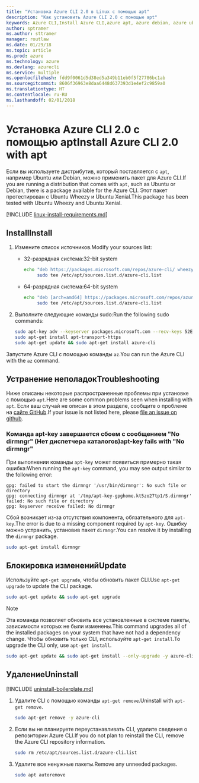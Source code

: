 ```yaml
---
title: "Установка Azure CLI 2.0 в Linux с помощью apt"
description: "Как установить Azure CLI 2.0 с помощью apt"
keywords: Azure CLI,Install Azure CLI,azure apt, azure debian, azure ubuntu
author: sptramer
ms.author: sttramer
manager: routlaw
ms.date: 01/29/18
ms.topic: article
ms.prod: azure
ms.technology: azure
ms.devlang: azurecli
ms.service: multiple
ms.openlocfilehash: fdd9f0061d5d38ed5a349b11eb0f5f27786bc1ab
ms.sourcegitcommit: 8606f36963e8daa6448d637393d1e4ef2c9859a0
ms.translationtype: HT
ms.contentlocale: ru-RU
ms.lasthandoff: 02/01/2018
---
```

# <a name="install-azure-cli-20-with-apt"></a><span data-ttu-id="18b6f-104">Установка Azure CLI 2.0 с помощью apt</span><span class="sxs-lookup"><span data-stu-id="18b6f-104">Install Azure CLI 2.0 with apt</span></span>

<span data-ttu-id="18b6f-105">Если вы используете дистрибутив, который поставляется с `apt`, например Ubuntu или Debian, можно применить пакет для Azure CLI.</span><span class="sxs-lookup"><span data-stu-id="18b6f-105">If you are running a distribution that comes with `apt`, such as Ubuntu or Debian, there is a package available for the Azure CLI.</span></span> <span data-ttu-id="18b6f-106">Этот пакет протестирован с Ubuntu Wheezy и Ubuntu Xenial.</span><span class="sxs-lookup"><span data-stu-id="18b6f-106">This package has been tested with Ubuntu Wheezy and Ubuntu Xenial.</span></span>

[!INCLUDE [linux-install-requirements.md](includes/linux-install-requirements.md)]

## <a name="install"></a><span data-ttu-id="18b6f-107">Install</span><span class="sxs-lookup"><span data-stu-id="18b6f-107">Install</span></span>

1. <span data-ttu-id="18b6f-108">Измените список источников.</span><span class="sxs-lookup"><span data-stu-id="18b6f-108">Modify your sources list:</span></span>

   - <span data-ttu-id="18b6f-109">32-разрядная система:</span><span class="sxs-lookup"><span data-stu-id="18b6f-109">32-bit system</span></span>

     ```bash
     echo "deb https://packages.microsoft.com/repos/azure-cli/ wheezy main" | \
          sudo tee /etc/apt/sources.list.d/azure-cli.list
     ```

   - <span data-ttu-id="18b6f-110">64-разрядная система:</span><span class="sxs-lookup"><span data-stu-id="18b6f-110">64-bit system</span></span>

     ```bash
     echo "deb [arch=amd64] https://packages.microsoft.com/repos/azure-cli/ wheezy main" | \
          sudo tee /etc/apt/sources.list.d/azure-cli.list
     ```

2. <span data-ttu-id="18b6f-111">Выполните следующие команды sudo:</span><span class="sxs-lookup"><span data-stu-id="18b6f-111">Run the following sudo commands:</span></span>

   ```bash
   sudo apt-key adv --keyserver packages.microsoft.com --recv-keys 52E16F86FEE04B979B07E28DB02C46DF417A0893
   sudo apt-get install apt-transport-https
   sudo apt-get update && sudo apt-get install azure-cli
   ```

<span data-ttu-id="18b6f-112">Запустите Azure CLI с помощью команды `az`.</span><span class="sxs-lookup"><span data-stu-id="18b6f-112">You can run the Azure CLI with the `az` command.</span></span>

## <a name="troubleshooting"></a><span data-ttu-id="18b6f-113">Устранение неполадок</span><span class="sxs-lookup"><span data-stu-id="18b6f-113">Troubleshooting</span></span>

<span data-ttu-id="18b6f-114">Ниже описаны некоторые распространенные проблемы при установке с помощью `apt`.</span><span class="sxs-lookup"><span data-stu-id="18b6f-114">Here are some common problems seen when installing with `apt`.</span></span> <span data-ttu-id="18b6f-115">Если ваш случай не описан в этом разделе, сообщите о проблеме на [сайте GitHub](https://github.com/Azure/azure-cli/issues).</span><span class="sxs-lookup"><span data-stu-id="18b6f-115">If your issue is not listed here, please [file an issue on github](https://github.com/Azure/azure-cli/issues).</span></span>

### <a name="apt-key-fails-with-no-dirmngr"></a><span data-ttu-id="18b6f-116">Команда apt-key завершается сбоем с сообщением "No dirmngr" (Нет диспетчера каталогов)</span><span class="sxs-lookup"><span data-stu-id="18b6f-116">apt-key fails with "No dirmngr"</span></span>

<span data-ttu-id="18b6f-117">При выполнении команды `apt-key` может появиться примерно такая ошибка:</span><span class="sxs-lookup"><span data-stu-id="18b6f-117">When running the `apt-key` command, you may see output similar to the following error:</span></span>

```output
gpg: failed to start the dirmngr '/usr/bin/dirmngr': No such file or directory
gpg: connecting dirmngr at '/tmp/apt-key-gpghome.kt5zo27tp1/S.dirmngr' failed: No such file or directory
gpg: keyserver receive failed: No dirmngr
```

<span data-ttu-id="18b6f-118">Сбой возникает из-за отсутствия компонента, обязательного для `apt-key`.</span><span class="sxs-lookup"><span data-stu-id="18b6f-118">The error is due to a missing component required by `apt-key`.</span></span> <span data-ttu-id="18b6f-119">Ошибку можно устранить, установив пакет `dirmngr`.</span><span class="sxs-lookup"><span data-stu-id="18b6f-119">You can resolve it by installing the `dirmngr` package.</span></span>

```bash
sudo apt-get install dirmngr
```

## <a name="update"></a><span data-ttu-id="18b6f-120">Блокировка изменений</span><span class="sxs-lookup"><span data-stu-id="18b6f-120">Update</span></span>

<span data-ttu-id="18b6f-121">Используйте `apt-get upgrade`, чтобы обновить пакет CLI.</span><span class="sxs-lookup"><span data-stu-id="18b6f-121">Use `apt-get upgrade` to update the CLI package.</span></span>

   ```bash
   sudo apt-get update && sudo apt-get upgrade
   ```

> [!NOTE]
> <span data-ttu-id="18b6f-122">Эта команда позволяет обновить все установленные в системе пакеты, зависимости которых не были изменены.</span><span class="sxs-lookup"><span data-stu-id="18b6f-122">This command upgrades all of the installed packages on your system that have not had a dependency change.</span></span>
> <span data-ttu-id="18b6f-123">Чтобы обновить только CLI, используйте `apt-get install`.</span><span class="sxs-lookup"><span data-stu-id="18b6f-123">To upgrade the CLI only, use `apt-get install`.</span></span>
> ```bash
> sudo apt-get update && sudo apt-get install --only-upgrade -y azure-cli
> ```

## <a name="uninstall"></a><span data-ttu-id="18b6f-124">Удаление</span><span class="sxs-lookup"><span data-stu-id="18b6f-124">Uninstall</span></span>

[!INCLUDE [uninstall-boilerplate.md](includes/uninstall-boilerplate.md)]

1. <span data-ttu-id="18b6f-125">Удалите CLI с помощью команды `apt-get remove`.</span><span class="sxs-lookup"><span data-stu-id="18b6f-125">Uninstall with `apt-get remove`.</span></span>

    ```bash
    sudo apt-get remove -y azure-cli
    ```

2. <span data-ttu-id="18b6f-126">Если вы не планируете переустанавливать CLI, удалите сведения о репозитории Azure CLI.</span><span class="sxs-lookup"><span data-stu-id="18b6f-126">If you do not plan to reinstall the CLI, remove the Azure CLI repository information.</span></span>

   ```bash
   sudo rm /etc/apt/sources.list.d/azure-cli.list
   ```

3. <span data-ttu-id="18b6f-127">Удалите все ненужные пакеты.</span><span class="sxs-lookup"><span data-stu-id="18b6f-127">Remove any unneeded packages.</span></span>

   ```bash
   sudo apt autoremove
   ```
